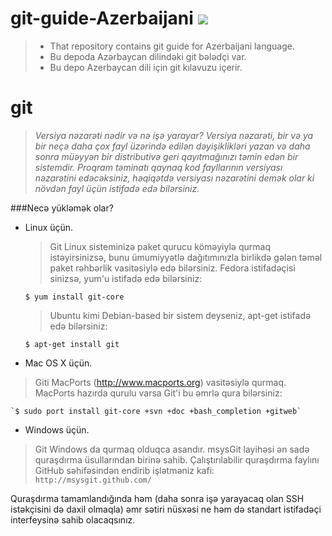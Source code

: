 git-guide-Azerbaijani		![][1]
=====================	

> * That repository contains git guide for Azerbaijani language. 
> * Bu depoda Azərbaycan dilindəki git bələdçi var.                 
> * Bu depo Azerbaycan dili için git kılavuzu içerir.



# git   
> *Versiya nəzarəti nədir və nə işə yarayar? Versiya nəzarəti, bir və ya bir neçə daha çox fayl üzərində edilən dəyişiklikləri yazan və daha sonra müəyyən bir distributivə geri qayıtmağınızı təmin edən bir sistemdir. Proqram təminatı qaynaq kod fayllarının versiyası nəzarətini edəcəksiniz, həqiqətdə versiyası nəzarətini demək olar ki növdən fayl üçün istifadə edə bilərsiniz.*

###Necə yükləmək olar?
* Linux üçün.

    >Git Linux sisteminizə paket qurucu köməyiylə qurmaq istəyirsinizsə, bunu ümumiyyətlə dağıtımınızla birlikdə gələn təməl paket rəhbərlik vasitəsiylə edə bilərsiniz. Fedora istifadəçisi sinizsə, yum'u istifadə edə bilərsiniz:

    `$ yum install git-core`

    > Ubuntu kimi Debian-based bir sistem deyseniz, apt-get istifadə edə bilərsiniz:

    `$ apt-get install git`

* Mac OS X üçün.
>Giti MacPorts (http://www.macports.org) vasitəsiylə qurmaq. MacPorts hazırda qurulu varsa Git'i bu əmrlə qura bilərsiniz:

    `$ sudo port install git-core +svn +doc +bash_completion +gitweb`

* Windows üçün.
>Git Windows da qurmaq olduqca asandır. msysGit layihəsi ən sadə quraşdırma üsullarından birinə sahib. Çalıştırılabilir quraşdırma faylını GitHub səhifəsindən endirib işlətməniz kafi: `http://msysgit.github.com/`

Quraşdırma tamamlandığında həm (daha sonra işə yarayacaq olan SSH istəkçisini də daxil olmaqla) əmr sətiri nüsxəsi ne həm də standart istifadəçi interfeysinə sahib olacaqsınız.















  [1]: https://github.com/mehemmed-sxiyev/git-guide-Azerbaijani/blob/master/img/git-1.png
  